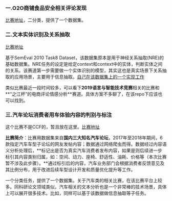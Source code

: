 ### 一.O2O商铺食品安全相关评论发现

[比赛地址](https://www.datafountain.cn/competitions/370)，二分类，提供了一个数据集。

### 二.文本实体识别及关系抽取

[比赛地址](https://www.datafountain.cn/competitions/371)

基于SemEval 2010 Task8 Dataset，该数据集原本是用于神经关系抽取(NRE)的基础数据集。NRE任务的设定是给定context和context中的实体，判断实体之间的关系。该赛道第一步需要做一个实体识别的模型，其实这也是真实场景下关系抽取的应用场景，主要用于信息抽取。[自己在该数据集上的一个实现工作](https://github.com/zhpmatrix/BERTem)

类似比赛最近一段时间较多，可以看下**2019语言与智能技术竞赛**相关的比赛和**“之江杯”的电商评论情感分析**赛道。具体方案不多聊了，在该repo下应该也可以找到。

### 三.汽车论坛消费者用车体验内容的判别与标注

这个比赛不是CCF的，暂且放在这里。[比赛地址](https://www.datafountain.cn/competitions/365/datasets)

**比赛简介**：比赛用数据集来自**国内三大知名汽车论坛**，2017年至2018年期间，6款指定汽车车型子论坛的网友发帖内容；数据通过网络爬虫而得。数据经过内容语义分析处理后，**标记出是否为真实汽车消费者发布内容，如果是则后续进一步标引其内容类别归属，如：空间、动力、座椅、舒适性、油耗、价格等（本次比赛暂不涉及此步骤）。**通过标引后的内容，汽车业务部门会根据消费者反馈意见及其比例分布，用于改进后续车型设计开发和质量优化提升等工作。

一个分类任务，提供了一个数据集。关于汽车类的相关比赛，在该比赛平台上较多。同科研论文领域类似，汽车相关的文本分析也是一个非常棒的技术场景，具体上可以展开很多技术。比如，同样可以基于该数据做信息抽取等子任务。